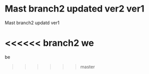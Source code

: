 #
Mast branch2 updated ver2 ver1
=======
Mast branch2 updatd ver1
>>>>>>

<<<<<< branch2
we
=======
be
>>>>>> master
